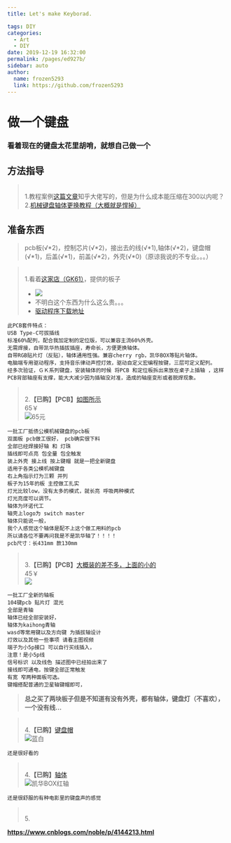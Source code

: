 ```yaml
---
title: Let's make Keyborad.

tags: DIY
categories: 
  - Art
  - DIY
date: 2019-12-19 16:32:00
permalink: /pages/ed927b/
sidebar: auto
author: 
  name: frozen5293
  link: https://github.com/frozen5293
---
```

# __做一个键盘__
### 看着现在的键盘太花里胡哨，就想自己做一个
## 方法指导
> <br/>1.教程案例[这篇文章](https://zhuanlan.zhihu.com/p/30709293)知乎大佬写的，但是为什么成本能压缩在300以内呢？
> <br/>2.[机械键盘轴体更换教程（大概就是悍掉）](https://jingyan.baidu.com/article/4b07be3c4d424248b280f358.html)

## 准备东西
> pcb板(√*2)，控制芯片(√*2)，接出去的线(√*1),轴体(√*2)，键盘帽(√*1)，后盖(√*1)，前盖(√*2)，外壳(√*0)（原谅我说的不专业。。。）

> <br/>1.看着[这家店（GK61）](https://item.taobao.com/item.htm?spm=a230r.1.14.80.1d112601Cw2SeG&id=576501224972&ns=1&abbucket=11#detail)，提供的板子<br/>
> - <img src="/public/image/blog/keyboard/004.jpg"/><br/>
> - 不明白这个东西为什么这么贵。。。
> - [驱动程序下载地址](http://gk61-drive.oss-cn-shenzhen.aliyuncs.com/gk61.exe)
```
此PCB套件特点：     
USB Type-C可拔插线
标准60%配列，配合我加定制的定位版，可以兼容主流60%外壳。
无需焊接，自带凯华热插拔插座，寿命长，方便更换轴体。
自带RGB贴片灯（反贴），轴体通用性强。兼容cherry rgb，凯华BOX等贴片轴体。
电脑端专用驱动程序，支持音乐律动声控灯效，驱动自定义宏编程按键，三层可定义配列。
经多次验证，ＧＫ系列键盘，安装轴体的时候 将PCB 和定位板拆出来放在桌子上插轴 ，这样PCB背部轴座有支撑，能大大减少因为插轴没对准，造成的轴座变形或者脱焊现象。
```

> <br/>2.<b>【已购】【PCB】</b>[如图所示](https://item.taobao.com/item.htm?spm=a230r.1.14.22.69cf498eGMLV9H&id=595224664481&ns=1&abbucket=11#detail)
> <br/>65￥<br/><img src="/public/image/blog/keyboard/002.jpg" alt="65元"/>
```
一批工厂抵债公模机械键盘的pcb板
双面板 pcb做工很好， pcb确实很下料
全部已经焊接好轴 和 灯珠 
插线即可点亮 包全量 包全触发
装上外壳 接上线 按上键帽 就是一把全新键盘
适用于各类公模机械键盘
右上角指示灯为三颗 并列
板子为15年的板 主控做工扎实 
灯光比较low，没有太多的模式，就长亮 呼吸两种模式
灯光亮度可以调节。
轴体为环诺代工
轴壳上logo为 switch master
轴体只能说一般，
我个人感觉这个轴体是配不上这个做工用料的pcb
所以请各位不要再问我是不是凯华轴了！！！！
pcb尺寸：长431mm 款130mm
```

> <br/>3.<b>【已购】【PCB】</b>[大概装的差不多，上面的小的](https://item.taobao.com/item.htm?spm=a1z09.2.0.0.bb7c2e8dH04CoU&id=607082157698&_u=j2qk6pe1dfb9)
> <br/>45￥<br/><img src="/public/image/blog/keyboard/003.jpg"/>
```
一批工厂全新的轴板
104键pcb 贴片灯 混光 
全部是青轴
轴体已经全部安装好，
轴体为kaihong青轴
wasd等常用键以及方向键 为插拔轴设计
灯效以及其他一些事项 请看主图视频
端子为小5p接口 可以自行买线插入，
注意！是小5p线
信号标识 以及线色 描述图中已经拍出来了
接线即可通电，按键全部正常触发
有宽 窄两种面板可选。
键帽搭配普通的卫星轴键帽即可，
```

> __总之买了两块板子但是不知道有没有外壳，都有轴体，键盘灯（不喜欢），一个没有线...__

> <br/>4.<b>【已购】</b>[键盘帽](https://detail.tmall.com/item.htm?id=574114532150&spm=a1z09.2.0.0.5d852e8dGXgkcg&_u=62qk6pe1aef9&skuId=4169508898944)
> <br/><img src="/public/image/blog/keyboard/005.png" alt="蓝白"/>
```
还是很好看的
```

> <br/>4.<b>【已购】</b>[轴体](https://item.taobao.com/item.htm?spm=a1z09.2.0.0.5d852e8dGXgkcg&id=610116717716&_u=62qk6pe1cdae)
> <br/><img src="/public/image/blog/keyboard/006.png" alt="凯华BOX红轴">
```
还是很舒服的有种电影里的键盘声的感觉
```

> <br/>5.<b>

https://www.cnblogs.com/noble/p/4144213.html